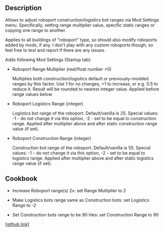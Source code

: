 ## Description

Allows to adjust roboport construction/logistics bot ranges via Mod Settings menu.
Specifically, setting range multiplier value, specific static ranges or copying one range to another.

Applies to all buildings of "roboport" type, so should also modify roboports added by mods, if any.
I don't play with any custom roboports though, so feel free to test and report if there are any issues.

Adds following Mod Settings (Startup tab):


- Roboport Range Multiplier (real/float number >0)

	Multiplies both construction/logistics default or previously-modded ranges by this factor.
	Use 1 for no changes, >1 to increase, or e.g. 0.5 to reduce it.
	Result will be rounded to nearest integer value. Applied before range values below.
	&nbsp;

- Roboport Logistics Range (integer)

	Logistics bot range of the roboport. Default/vanilla is 25.
	Special values: -1 - do not change it via this option, -2 - set to be equal to construction range.
	Applied after multiplier above and after static construction range value (if set).
	&nbsp;

- Roboport Construction Range (integer)

	Construction bot range of the roboport. Default/vanilla is 55.
	Special values: -1 - do not change it via this option, -2 - set to be equal to logistics range.
	Applied after multiplier above and after static logistics range value (if set).
	&nbsp;


## Cookbook

- Increase Roboport range(s) 2x: set Range Multiplier to 2

- Make Logistics bots range same as Construction bots: set Logistics Range to -2

- Set Construction bots range to be 90 tiles: set Construction Range to 90


[[github link](https://github.com/mk-fg/games/tree/master/factorio/Configurable_Roboport_Range)]
